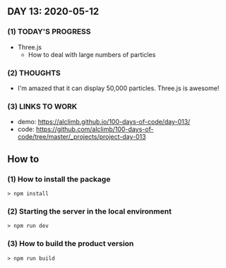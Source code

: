 ## DAY 13: 2020-05-12
### (1) TODAY'S PROGRESS
- Three.js
  - How to deal with large numbers of particles

### (2) THOUGHTS
- I'm amazed that it can display 50,000 particles. Three.js is awesome!

### (3) LINKS TO WORK
- demo: https://alclimb.github.io/100-days-of-code/day-013/
- code: https://github.com/alclimb/100-days-of-code/tree/master/_projects/project-day-013


## How to

### (1) How to install the package

```
> npm install
```

### (2) Starting the server in the local environment

```
> npm run dev
```

### (3) How to build the product version

```
> npm run build
```
